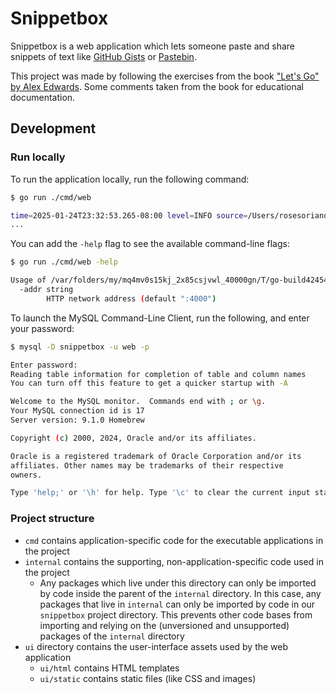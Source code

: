# Snippetbox

Snippetbox is a web application which lets someone paste and share snippets of text like [GitHub Gists](https://gist.github.com/) or [Pastebin](https://pastebin.com/).

This project was made by following the exercises from the book ["Let's Go" by Alex Edwards](https://lets-go.alexedwards.net/). Some comments taken from the book for educational documentation.

## Development

### Run locally

To run the application locally, run the following command:

```bash
$ go run ./cmd/web

time=2025-01-24T23:32:53.265-08:00 level=INFO source=/Users/rosesoriano/Code/snippetbox/cmd/web/main.go:59 msg="starting server" addr=:4000
...
```

You can add the `-help` flag to see the available command-line flags:

```bash
$ go run ./cmd/web -help

Usage of /var/folders/my/mq4mv0s15kj_2x85csjvwl_40000gn/T/go-build4245412781/b001/exe/web:
  -addr string
        HTTP network address (default ":4000")
```

To launch the MySQL Command-Line Client, run the following, and enter your password:

```bash
$ mysql -D snippetbox -u web -p

Enter password:
Reading table information for completion of table and column names
You can turn off this feature to get a quicker startup with -A

Welcome to the MySQL monitor.  Commands end with ; or \g.
Your MySQL connection id is 17
Server version: 9.1.0 Homebrew

Copyright (c) 2000, 2024, Oracle and/or its affiliates.

Oracle is a registered trademark of Oracle Corporation and/or its
affiliates. Other names may be trademarks of their respective
owners.

Type 'help;' or '\h' for help. Type '\c' to clear the current input statement.
```

### Project structure

- `cmd` contains application-specific code for the executable applications in the project
- `internal` contains the supporting, non-application-specific code used in the project
  - Any packages which live under this directory can only be imported by code inside the parent of the `internal` directory.
  In this case, any packages that live in `internal` can only be imported by code in our `snippetbox` project directory. This prevents other code bases from importing and relying on the (unversioned and unsupported) packages of the `internal` directory
- `ui` directory contains the user-interface assets used by the web application
  - `ui/html` contains HTML templates
  - `ui/static` contains static files (like CSS and images)
